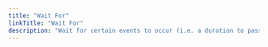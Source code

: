 ```yaml
---
title: "Wait For"
linkTitle: "Wait For"
description: "Wait for certain events to occur (i.e. a duration to pass)."
---
```

